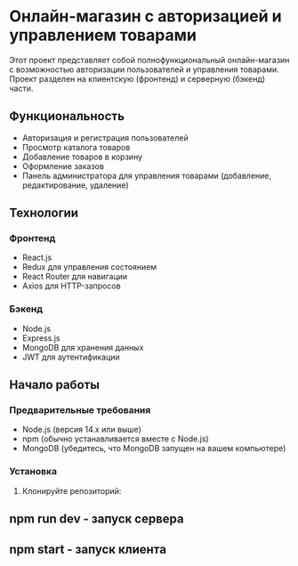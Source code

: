 # Онлайн-магазин с авторизацией и управлением товарами

Этот проект представляет собой полнофункциональный онлайн-магазин с возможностью авторизации пользователей и управления товарами. Проект разделен на клиентскую (фронтенд) и серверную (бэкенд) части.

## Функциональность

- Авторизация и регистрация пользователей
- Просмотр каталога товаров
- Добавление товаров в корзину
- Оформление заказов
- Панель администратора для управления товарами (добавление, редактирование, удаление)

## Технологии

### Фронтенд
- React.js
- Redux для управления состоянием
- React Router для навигации
- Axios для HTTP-запросов

### Бэкенд
- Node.js
- Express.js
- MongoDB для хранения данных
- JWT для аутентификации

## Начало работы

### Предварительные требования

- Node.js (версия 14.x или выше)
- npm (обычно устанавливается вместе с Node.js)
- MongoDB (убедитесь, что MongoDB запущен на вашем компьютере)

### Установка

1. Клонируйте репозиторий:

## npm run dev - запуск сервера

## npm start - запуск клиента
